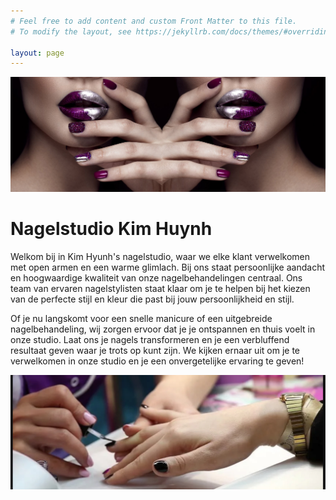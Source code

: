 ```yaml
---
# Feel free to add content and custom Front Matter to this file.
# To modify the layout, see https://jekyllrb.com/docs/themes/#overriding-theme-defaults

layout: page
---
```

![Nagelstudio Kim Huynh](/assets/img/frontpage/slide11.jpg)

# Nagelstudio Kim Huynh

Welkom bij in Kim Hyunh's nagelstudio, waar we elke klant verwelkomen met open armen en een warme glimlach. Bij ons staat
persoonlijke aandacht en hoogwaardige kwaliteit van onze nagelbehandelingen centraal. Ons team van ervaren
nagelstylisten staat klaar om je te helpen bij het kiezen van de perfecte stijl en kleur die past bij jouw
persoonlijkheid en stijl.

Of je nu langskomt voor een snelle manicure of een uitgebreide nagelbehandeling, wij zorgen ervoor dat je je ontspannen
en thuis voelt in onze studio. Laat ons je nagels transformeren en je een verbluffend resultaat geven waar je trots op
kunt zijn. We kijken ernaar uit om je te verwelkomen in onze studio en je een onvergetelijke ervaring te geven!

![Nagelbehandeling](/assets/img/frontpage/slide13.jpg)


